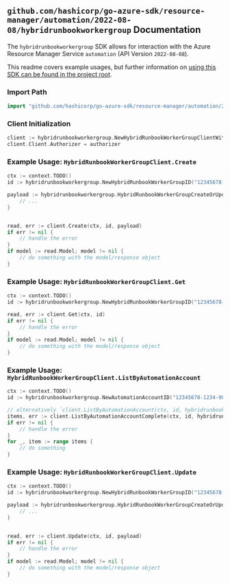 
## `github.com/hashicorp/go-azure-sdk/resource-manager/automation/2022-08-08/hybridrunbookworkergroup` Documentation

The `hybridrunbookworkergroup` SDK allows for interaction with the Azure Resource Manager Service `automation` (API Version `2022-08-08`).

This readme covers example usages, but further information on [using this SDK can be found in the project root](https://github.com/hashicorp/go-azure-sdk/tree/main/docs).

### Import Path

```go
import "github.com/hashicorp/go-azure-sdk/resource-manager/automation/2022-08-08/hybridrunbookworkergroup"
```


### Client Initialization

```go
client := hybridrunbookworkergroup.NewHybridRunbookWorkerGroupClientWithBaseURI("https://management.azure.com")
client.Client.Authorizer = authorizer
```


### Example Usage: `HybridRunbookWorkerGroupClient.Create`

```go
ctx := context.TODO()
id := hybridrunbookworkergroup.NewHybridRunbookWorkerGroupID("12345678-1234-9876-4563-123456789012", "example-resource-group", "automationAccountValue", "hybridRunbookWorkerGroupValue")

payload := hybridrunbookworkergroup.HybridRunbookWorkerGroupCreateOrUpdateParameters{
	// ...
}


read, err := client.Create(ctx, id, payload)
if err != nil {
	// handle the error
}
if model := read.Model; model != nil {
	// do something with the model/response object
}
```


### Example Usage: `HybridRunbookWorkerGroupClient.Get`

```go
ctx := context.TODO()
id := hybridrunbookworkergroup.NewHybridRunbookWorkerGroupID("12345678-1234-9876-4563-123456789012", "example-resource-group", "automationAccountValue", "hybridRunbookWorkerGroupValue")

read, err := client.Get(ctx, id)
if err != nil {
	// handle the error
}
if model := read.Model; model != nil {
	// do something with the model/response object
}
```


### Example Usage: `HybridRunbookWorkerGroupClient.ListByAutomationAccount`

```go
ctx := context.TODO()
id := hybridrunbookworkergroup.NewAutomationAccountID("12345678-1234-9876-4563-123456789012", "example-resource-group", "automationAccountValue")

// alternatively `client.ListByAutomationAccount(ctx, id, hybridrunbookworkergroup.DefaultListByAutomationAccountOperationOptions())` can be used to do batched pagination
items, err := client.ListByAutomationAccountComplete(ctx, id, hybridrunbookworkergroup.DefaultListByAutomationAccountOperationOptions())
if err != nil {
	// handle the error
}
for _, item := range items {
	// do something
}
```


### Example Usage: `HybridRunbookWorkerGroupClient.Update`

```go
ctx := context.TODO()
id := hybridrunbookworkergroup.NewHybridRunbookWorkerGroupID("12345678-1234-9876-4563-123456789012", "example-resource-group", "automationAccountValue", "hybridRunbookWorkerGroupValue")

payload := hybridrunbookworkergroup.HybridRunbookWorkerGroupCreateOrUpdateParameters{
	// ...
}


read, err := client.Update(ctx, id, payload)
if err != nil {
	// handle the error
}
if model := read.Model; model != nil {
	// do something with the model/response object
}
```
